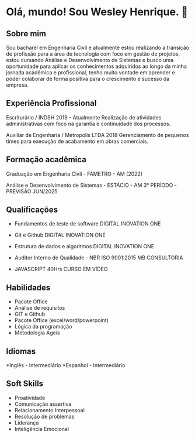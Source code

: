 # Olá, mundo! Sou Wesley Henrique. 👋

## Sobre mim

  Sou bacharel em Engenharia Civil e atualmente estou realizando a transição de profissão para a
área de tecnologia com foco em gestão de projetos, estou cursando Análise e Desenvolvimento de
Sistemas e busco uma oportunidade para aplicar os conhecimentos adquiridos ao longo da minha
jornada acadêmica e profissional, tenho muito vontade em aprender e poder colaborar de forma
positiva para o crescimento e sucesso da empresa.

## Experiência Profissional

Escriturário / INDSH 2019 - Atualmente
Realização de atividades administrativas com foco na garantia e continuidade dos processos.

Auxiliar de Engenharia / Metropolis LTDA 2018
Gerenciamento de pequenos times para execução de acabamento em obras comerciais.

## Formação acadêmica

Graduação em Engenharia Civil - FAMETRO - AM (2022)

Análise e Desenvolvimento de Sistemas - ESTÁCIO - AM
3° PERÍODO - PREVISÃO JUN/2025

## Qualificações

* Fundamentos de teste de software
DIGITAL INOVATION ONE

* Git e Github
DIGITAL INOVATION ONE

* Estrutura de dados e algoritmos
DIGITAL INOVATION ONE

* Auditor Interno de Qualidade - NBR ISO 9001:2015
MB CONSULTORIA

* JAVASCRIPT 40Hrs
CURSO EM VÍDEO

## Habilidades
*  Pacote Office
* Análise de requisitos
* GIT e Github
* Pacote Office (excel/word/powerpoint)
* Lógica da programação
* Metodologia Ágeis

## Idiomas

*Inglês - Intermediário
*Espanhol - Intermediário

## Soft Skills

* Proatividade
* Comunicação assertiva
* Relacionamento Interpessoal
* Resolução de problemas
* Liderança
* Inteligência Emocional

